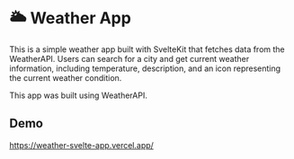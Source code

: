 
# :sun_behind_large_cloud: Weather App
This is a simple weather app built with SvelteKit that fetches data from the WeatherAPI. Users can search for a city and get current weather information, including temperature, description, and an icon representing the current weather condition.

This app was built using WeatherAPI.

## Demo
https://weather-svelte-app.vercel.app/
